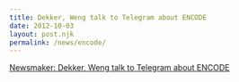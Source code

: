 ```yaml
---
title: Dekker, Weng talk to Telegram about ENCODE
date: 2012-10-03
layout: post.njk
permalink: /news/encode/
---
```


[Newsmaker: Dekker, Weng talk to Telegram about ENCODE](https://www.umassmed.edu/news/news-archives/2012/10/dekker-weng-talk-to-telegram-about-encode/)
